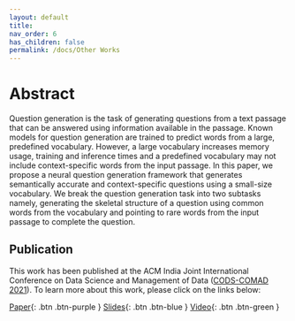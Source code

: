 ```yaml
---
layout: default
title: 
nav_order: 6
has_children: false
permalink: /docs/Other Works
---
```


# Abstract
Question generation is the task of generating questions from a text passage that can be answered using information available in the passage. Known models for question generation are trained to predict words from a large, predefined vocabulary. However, a large vocabulary increases memory usage, training and inference times and a predefined vocabulary may not include context-specific words from the input passage. In this paper, we propose a neural question generation framework that generates semantically accurate and context-specific questions using a small-size vocabulary. We break the question generation task into two subtasks namely, generating the skeletal structure of a question using common words from the vocabulary and pointing to rare words from the input passage to complete the question.

## Publication
This work has been published at the ACM India Joint International Conference on Data Science and Management of Data ([CODS-COMAD 2021](https://cods-comad.in)). To learn more about this work, please click on the links below:

[Paper](https://emilbiju.github.io/indic-swipe/assets/Vocab-constrained-QG_CODS-COMAD.pdf){: .btn .btn-purple }
[Slides](https://emilbiju.github.io/indic-swipe/assets/Cods-Comad_presentation.pdf){: .btn .btn-blue }
[Video](https://drive.google.com/file/d/1aLCYGa4ih1FyvX0oNp0aiu9Hnf0TAked/view){: .btn .btn-green }

